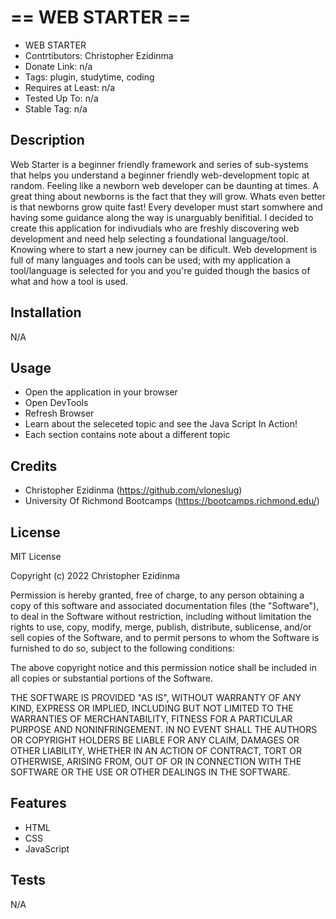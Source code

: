 
# == WEB STARTER ==
- WEB STARTER
- Contrtibutors: Christopher Ezidinma
- Donate Link: n/a
- Tags: plugin, studytime, coding
- Requires at Least: n/a
- Tested Up To: n/a
- Stable Tag: n/a

## Description
Web Starter is a beginner friendly framework and series of sub-systems that helps you understand a beginner friendly web-development topic at random. Feeling like a newborn web developer can be daunting at times. A great thing about newborns is the fact that they will grow. Whats even better is that newborns grow quite fast! Every developer must start somwhere and having some guidance along the way is unarguably benifitial. 
I decided to create this application for indivudials who are freshly discovering web development and need help selecting a foundational language/tool. Knowing where to start a new journey can be dificult. Web development is full of many languages and tools can be used; with my application a tool/language is selected for you and you're guided though the basics of what and how a tool is used.


## Installation
N/A

## Usage

- Open the application in your browser
- Open DevTools
- Refresh Browser
- Learn about the seleceted topic and see the Java Script In Action!
- Each section contains note about a different topic

## Credits

- Christopher Ezidinma (https://github.com/vloneslug)
- University Of Richmond Bootcamps (https://bootcamps.richmond.edu/)

## License
MIT License

Copyright (c) 2022 Christopher Ezidinma

Permission is hereby granted, free of charge, to any person obtaining a copy
of this software and associated documentation files (the "Software"), to deal
in the Software without restriction, including without limitation the rights
to use, copy, modify, merge, publish, distribute, sublicense, and/or sell
copies of the Software, and to permit persons to whom the Software is
furnished to do so, subject to the following conditions:

The above copyright notice and this permission notice shall be included in all
copies or substantial portions of the Software.

THE SOFTWARE IS PROVIDED "AS IS", WITHOUT WARRANTY OF ANY KIND, EXPRESS OR
IMPLIED, INCLUDING BUT NOT LIMITED TO THE WARRANTIES OF MERCHANTABILITY,
FITNESS FOR A PARTICULAR PURPOSE AND NONINFRINGEMENT. IN NO EVENT SHALL THE
AUTHORS OR COPYRIGHT HOLDERS BE LIABLE FOR ANY CLAIM, DAMAGES OR OTHER
LIABILITY, WHETHER IN AN ACTION OF CONTRACT, TORT OR OTHERWISE, ARISING FROM,
OUT OF OR IN CONNECTION WITH THE SOFTWARE OR THE USE OR OTHER DEALINGS IN THE
SOFTWARE.

## Features

- HTML
- CSS
- JavaScript

## Tests
N/A